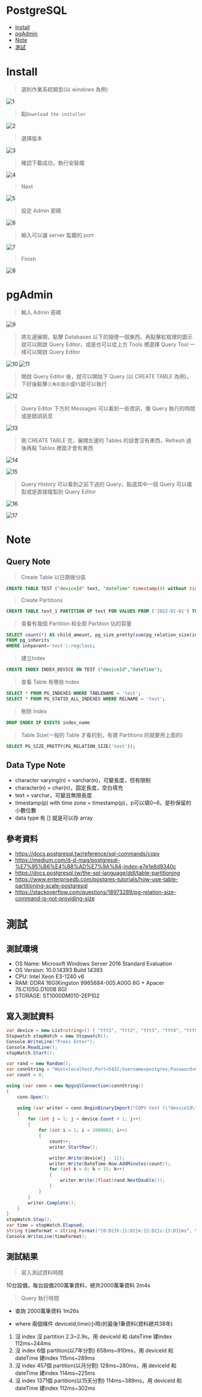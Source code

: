 # PostgreSQL

* [Install](#Install)
* [pgAdmin](#pgAdmin)
* [Note](#Note)
* [測試](#測試)

<h1 id="Install"> Install </h1>

>選則作業系統類型(以 windows 為例)

![1](https://github.com/Little-Y8763/PostgreSQL/blob/main/Doc/picture/2022012101.PNG)

>點`Download the installer`

![2](https://github.com/Little-Y8763/PostgreSQL/blob/main/Doc/picture/2022012102.PNG)

>選擇版本

![3](https://github.com/Little-Y8763/PostgreSQL/blob/main/Doc/picture/2022012103.PNG)

>確認下載成功，執行安裝檔

![4](https://github.com/Little-Y8763/PostgreSQL/blob/main/Doc/picture/2022012104.PNG)

>Next

![5](https://github.com/Little-Y8763/PostgreSQL/blob/main/Doc/picture/2022012105.PNG)

>設定 Admin 密碼

![6](https://github.com/Little-Y8763/PostgreSQL/blob/main/Doc/picture/2022012106.PNG)

>輸入可以讓 server 監聽的 port

![7](https://github.com/Little-Y8763/PostgreSQL/blob/main/Doc/picture/2022012107.PNG)

>Finish

![8](https://github.com/Little-Y8763/PostgreSQL/blob/main/Doc/picture/2022012108.PNG)

<h1 id="pgAdmin"> pgAdmin </h1>

>輸入 Admin 密碼

![9](https://github.com/Little-Y8763/PostgreSQL/blob/main/Doc/picture/2022012109.PNG)

>將左邊展開，點擊 Databases 以下的隨便一個東西，再點擊紅框裡的圖示就可以開啟 Query Editor，或是也可以從上方 Tools 裡選擇 Query Tool 一樣可以開啟 Query Editor

![10](https://github.com/Little-Y8763/PostgreSQL/blob/main/Doc/picture/2022012110-2.PNG)
![11](https://github.com/Little-Y8763/PostgreSQL/blob/main/Doc/picture/2022012110-3.PNG)

>開啟 Query Editor 後，就可以開始下 Query (以 CREATE TABLE 為例)，下好後點擊`三角形圖示`或`F5`就可以執行 

![12](https://github.com/Little-Y8763/PostgreSQL/blob/main/Doc/picture/2022012112.PNG)

>Query Editor 下方的 Messages 可以看到一些資訊，像 Query 執行的時間或是錯誤訊息

![13](https://github.com/Little-Y8763/PostgreSQL/blob/main/Doc/picture/2022012113.PNG)

>剛 CREATE TABLE 完，展開左邊的 Tables 的話會沒有東西，Refresh 過後再點 Tables 裡面才會有東西

![14](https://github.com/Little-Y8763/PostgreSQL/blob/main/Doc/picture/2022012114.PNG)

![15](https://github.com/Little-Y8763/PostgreSQL/blob/main/Doc/picture/2022012115.PNG)

>Query History 可以看到之前下過的 Query，點選其中一個 Query 可以複製或是直接複製到 Query Editor

![16](https://github.com/Little-Y8763/PostgreSQL/blob/main/Doc/picture/2022012123.PNG)

![17](https://github.com/Little-Y8763/PostgreSQL/blob/main/Doc/picture/2022012124.PNG)

<h1 id="Note"> Note </h1>

## Query Note

>Create Table 以日期做分區
```sql
CREATE TABLE TEST ("deviceId" text, "dateTime" timestamp(0) without time zone, "A360000" real, "A360002" real, "A360004" real, "A360006" real, "A360008" real, "A360010" real, "A360012" real, "A360014" real, "A360016" real, "A360018" real, "A360020" real, "A360022" real, "A360024" real, "A360026" real, "A360028" real) PARTITION BY RANGE ("dateTime");
```

>Create Partitions
```sql
CREATE TABLE test_1 PARTITION OF test FOR VALUES FROM ('2022-01-01') TO ('2029-01-01');
```

>查看有幾個 Partition 和全部 Partition 佔的容量
```sql
SELECT count(*) AS child_amount, pg_size_pretty(sum(pg_relation_size(inhrelid::regclass))) AS child_size
FROM pg_inherits 
WHERE inhparent='test'::regclass;
```

>建立Index
```sql
CREATE INDEX INDEX_DEVICE ON TEST ("deviceId","dateTime");
```

>查看 Table 有哪些 Index
```sql
SELECT * FROM PG_INDEXES WHERE TABLENAME = 'test';
SELECT * FROM PG_STATIO_ALL_INDEXES WHERE RELNAME = 'test';
```

>刪除 Index
```sql
DROP INDEX IF EXISTS index_name
```

>Table Size(一般的 Table 才看的到，有建 Partitions 的就要用上面的)
```sql
SELECT PG_SIZE_PRETTY(PG_RELATION_SIZE('test'));
```

## Data Type Note

* character varying(n) = varchar(n)，可變長度，但有限制
* character(n) = char(n)，固定長度，空白填充
* text = varchar，可變且無限長度
* timestamp(p) with time zone = timestamp(p)，p可以填0~6，是秒保留的小數位數
* data type 有 [] 就是可以存 array

## 參考資料

* https://docs.postgresql.tw/reference/sql-commands/copy
* https://medium.com/d-d-mag/postgresql-%E7%95%B6%E4%B8%AD%E7%9A%84-index-e7e1e8d9340c
* https://docs.postgresql.tw/the-sql-language/ddl/table-partitioning
* https://www.enterprisedb.com/postgres-tutorials/how-use-table-partitioning-scale-postgresql
* https://stackoverflow.com/questions/18973289/pg-relation-size-command-is-not-providing-size

<h1 id="測試"> 測試 </h1>

## 測試環境

* OS Name: Microsoft Windows Server 2016 Standard Evaluation
* OS Version: 10.0.14393 Build 14393
* CPU: Intel Xeon E3-1240 v6
* RAM: DDR4 16G(Kingston 9965684-005.A00G 8G + Apacer 76.C105G.D100B 8G)
* STORAGE: ST1000DM010-2EP102

## 寫入測試資料
```c#
var device = new List<string>() { "ttt1", "ttt2", "ttt3", "ttt4", "ttt5", "ttt6", "ttt7", "ttt8", "ttt9", "ttt10" };
Stopwatch stopWatch = new Stopwatch();
Console.WriteLine("Press Enter");
Console.ReadLine();
stopWatch.Start();

var rand = new Random();
var connString = "Host=localhost;Port=5432;Username=postgres;Password=CSIEcsie2964;Database=postgres";
var count = 0;

using (var conn = new NpgsqlConnection(connString))
{
    conn.Open();

    using (var writer = conn.BeginBinaryImport("COPY test (\"deviceId\",\"dateTime\",\"A360000\",\"A360002\",\"A360004\",\"A360006\",\"A360008\",\"A360010\",\"A360012\",\"A360014\",\"A360016\",\"A360018\",\"A360020\",\"A360022\",\"A360024\",\"A360026\",\"A360028\") FROM STDIN (FORMAT BINARY)"))
    {
        for (int j = 1; j < device.Count + 1; j++)
        {
            for (int i = 1; i < 2000001; i++)
            {
                count++;
                writer.StartRow();

                writer.Write(device[j - 1]);
                writer.Write(DateTime.Now.AddMinutes(count));
                for (int k = 0; k < 15; k++)
                {
                    writer.Write((float)rand.NextDouble());
                }
            }
        }
        writer.Complete();
    }
}
stopWatch.Stop();
var time = stopWatch.Elapsed;
string timeFormat = string.Format("{0:D2}h:{1:D2}m:{2:D2}s:{3:D3}ms", time.Hours, time.Minutes, time.Seconds, time.Milliseconds);
Console.WriteLine(timeFormat);
```

## 測試結果
>寫入測試資料時間

10台設備，每台設備200萬筆資料，總共2000萬筆資料 2m4s

>Query 執行時間

* 查詢 2000萬筆資料 1m26s

* where 兩個條件 deviceId,time(小時)的最後1筆資料(資料總共38年)

 1. 沒 index 沒 partition 2.3~2.9s，用 deviceId 和 dateTime 建index 112ms~244ms
 2. 沒 index 6個 partition(以7年分割) 658ms~910ms，用 deviceId 和 dateTime 建index 115ms~289ms
 3. 沒 index 457個 partition(以月分割) 128ms~280ms，用 deviceId 和 dateTime 建index 114ms~225ms
 4. 沒 index 1371個 partition(以15天分割) 114ms~389ms，用 deviceId 和 dateTime 建index 112ms~302ms
